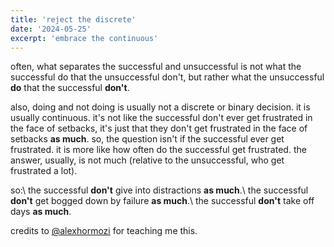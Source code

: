 ```yaml
---
title: 'reject the discrete'
date: '2024-05-25'
excerpt: 'embrace the continuous'
---
```

often, what separates the successful and unsuccessful is not what the successful do that the unsuccessful don't, but rather what the unsuccessful **do** that the successful **don't**. 

also, doing and not doing is usually not a discrete or binary decision. it is usually continuous. it's not like the successful don't ever get frustrated in the face of setbacks, it's just that they don't get frustrated in the face of setbacks **as much**. so, the question isn't if the successful ever get frustrated. it is more like how often do the successful get frustrated. the answer, usually, is not much (relative to the unsuccessful, who get frustrated a lot).

so:\\
the successful **don't** give into distractions **as much**.\\
the successful **don't** get bogged down by failure **as much**.\\
the successful **don't** take off days **as much**.

credits to [@alexhormozi](https://x.com/alexhormozi) for teaching me this.
